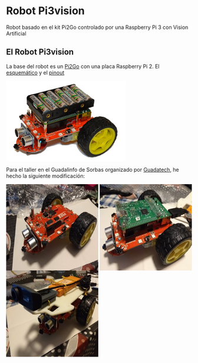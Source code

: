 # Robot Pi3vision
Robot basado en el kit Pi2Go controlado por una Raspberry Pi 3 con Vision Artificial

## El Robot Pi3vision

La base del robot es un [Pi2Go](http://4tronix.co.uk/store/index.php?rt=product/product&product_id=400) con una placa Raspberry Pi 2. El [esquemático](res/sch/pi2go_04_sch.pdf) y el [pinout](res/sch/Pi2Go_Pinout.pdf)

<a href="" target="_blank"><img width="325" height="218" border="0" align="center" src="res/img/pi2go-4tronix.jpg "/></a>

Para el taller en el Guadalinfo de Sorbas organizado por [Guadatech](https://www.guadatech.com/abiertas-las-inscripciones-al-taller-intensivo-y-basado-en-proyectos-de-raspberry-pi-junio-julio-2018-en-sorbas/), he hecho la siguiente modificación:

<a href="" target="_blank"><img width="250" height="234" border="0" align="center" src="res/img/Pi2Go.jpg "/></a>
<a href="" target="_blank"><img width="250" height="234" border="0" align="center" src="res/img/Pi2Go+RPi.jpg "/></a>
<a href="" target="_blank"><img width="250" height="234" border="0" align="center" src="res/img/Pi3vision.jpg "/></a>

